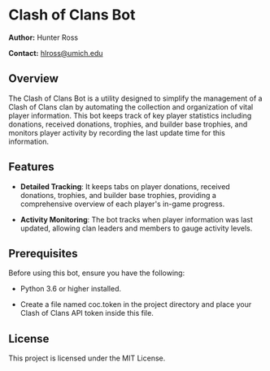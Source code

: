 # Clash of Clans Bot

**Author:** Hunter Ross

**Contact:** hlross@umich.edu

## Overview

The Clash of Clans Bot is a utility designed to simplify the management of a Clash of Clans clan by automating the collection and organization of vital player information. This bot keeps track of key player statistics including donations, received donations, trophies, and builder base trophies, and monitors player activity by recording the last update time for this information.

## Features

- **Detailed Tracking**: It keeps tabs on player donations, received donations, trophies, and builder base trophies, providing a comprehensive overview of each player's in-game progress.

- **Activity Monitoring**: The bot tracks when player information was last updated, allowing clan leaders and members to gauge activity levels.

## Prerequisites

Before using this bot, ensure you have the following:

- Python 3.6 or higher installed.

- Create a file named coc.token in the project directory and place your Clash of Clans API token inside this file.

## License

This project is licensed under the MIT License.
